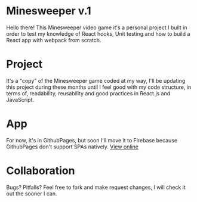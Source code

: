 # Minesweeper v.1

Hello there! This Minesweeper video game it's a personal project I built in order to test my knowledge of React hooks, Unit testing and how to build a React app with webpack from scratch.

# Project

It's a "copy" of the Minesweeper game coded at my way, I'll be updating this project during these months until I feel good with my code structure, in terms of, readability, reusability and good practices in React.js and JavaScript.

# App

For now, it's in GithubPages, but soon I'll move it to Firebase because GithubPages don't support SPAs natively.
[View online](https://pr-sanchez.github.io/minesweeper/)

# Collaboration

Bugs? Pitfalls? Feel free to fork and make request changes, I will check it out the sooner I can.

